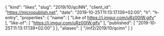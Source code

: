 {
  "kind": "likes",
  "slug": "2019/10/qciNN",
  "client_id": "https://micropublish.net",
  "date": "2019-10-25T11:13:17.139+02:00",
  "h": "h-entry",
  "properties": {
    "name": [
      "Like of https://i.imgur.com/uRz00lW.gifv"
    ],
    "like-of": [
      "https://i.imgur.com/uRz00lW.gifv"
    ],
    "published": [
      "2019-10-25T11:13:17.139+02:00"
    ]
  },
  "aliases": [
    "/mf2/2019/10/qcinn"
  ]
}
